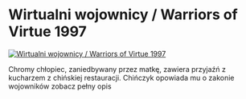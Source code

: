 Wirtualni wojownicy / Warriors of Virtue 1997 
=============
[![Wirtualni wojownicy / Warriors of Virtue 1997 ](http://vidos.pl/images/player.gif)](http://vidos.pl/wirtualni-wojownicy-warriors-of-virtue-1997)

 Chromy chłopiec, zaniedbywany przez matkę, zawiera przyjaźń z kucharzem z chińskiej restauracji. Chińczyk opowiada mu o zakonie wojowników zobacz pełny opis
